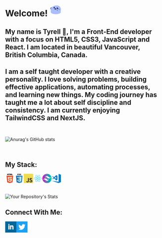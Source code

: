 # Welcome! <img alt="Blue blob jumping" src='images\blueblob_jump.gif' width="36" height="36">

## My name is Tyrell 👋, I'm a Front-End developer with a focus on HTML5, CSS3, JavaScript and React. I am located in beautiful Vancouver, British Columbia, Canada.

## I am a self taught developer with a creative personality. I love solving problems, building effective applications, automating processes, and learning new things. My coding journey has taught me a lot about self discipline and consistency. I am currently enjoying TailwindCSS and NextJS.
<br>

![Anurag's GitHub stats](https://github-readme-stats.vercel.app/api?username=tyrellcurry&theme=github_dark&show_icons=true)

<br>

## My Stack:

<img align="left" alt="HTML" width="30px" src=".\images\html.png" />
<img align="left" alt="CSS" width="30px" src=".\images\css.png" />
<img align="left" alt="JavaScript" width="30px" src=".\images\javascript.png" />
<img align="left" alt="React" width="30px" src=".\images\react.png" />
<img align="left" alt="Tailwind" width="30px" src=".\images\tailwind.png" />
<img align="left" alt="VS Code" width="30px" src=".\images\visual-studio-code.png" />
<br>
<br>
<br>

![Your Repository's Stats](https://github-readme-stats.vercel.app/api/top-langs/?username=tyrellcurry&theme=github_dark)


## Connect With Me:

[<img align="left" alt="LinkedIn" src='.\images\linkedin-sq.png' width="36" height="36">](https://www.linkedin.com/in/tyrellcurry/)
[<img align="left" alt="Twitter" src='.\images\twitter-icon.png' width="36" height="36">](https://twitter.com/Tyrell_io)
